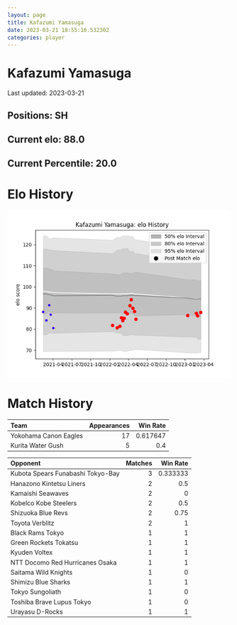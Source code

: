 ```yaml
---  
layout: page  
title: Kafazumi Yamasuga  
date: 2023-03-21 18:55:16.532302  
categories: player  
---
```

# Kafazumi Yamasuga


Last updated: 2023-03-21
## Positions: SH

## Current elo: 88.0

## Current Percentile: 20.0

# Elo History


![elo history](history_KafazumiYamasuga.png)
# Match History


| Team                  |   Appearances |   Win Rate |
|:----------------------|--------------:|-----------:|
| Yokohama Canon Eagles |            17 |   0.617647 |
| Kurita Water Gush     |             5 |   0.4      |

| Opponent                          |   Matches |   Win Rate |
|:----------------------------------|----------:|-----------:|
| Kubota Spears Funabashi Tokyo-Bay |         3 |   0.333333 |
| Hanazono Kintetsu Liners          |         2 |   0.5      |
| Kamaishi Seawaves                 |         2 |   0        |
| Kobelco Kobe Steelers             |         2 |   0.5      |
| Shizuoka Blue Revs                |         2 |   0.75     |
| Toyota Verblitz                   |         2 |   1        |
| Black Rams Tokyo                  |         1 |   1        |
| Green Rockets Tokatsu             |         1 |   1        |
| Kyuden Voltex                     |         1 |   1        |
| NTT Docomo Red Hurricanes Osaka   |         1 |   1        |
| Saitama Wild Knights              |         1 |   0        |
| Shimizu Blue Sharks               |         1 |   1        |
| Tokyo Sungoliath                  |         1 |   0        |
| Toshiba Brave Lupus Tokyo         |         1 |   0        |
| Urayasu D-Rocks                   |         1 |   1        |